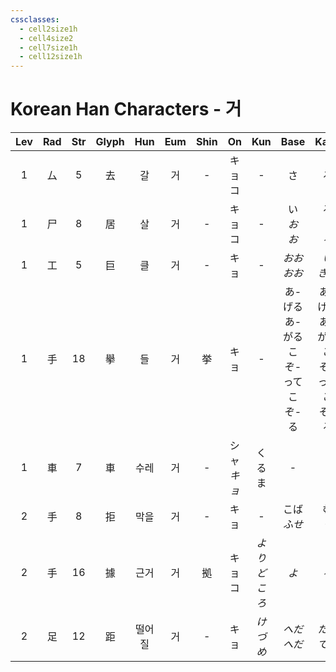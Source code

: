 ```yaml
---
cssclasses:
  - cell2size1h
  - cell4size2
  - cell7size1h
  - cell12size1h
---
```


# Korean Han Characters - 거

| Lev | Rad | Str | Glyph | Hun | Eum | Shin |     On     |   Kun   |             Base              |             Kana              | Simp |    Man    |  Can  |
| :-: | :-: | :-: | :---: | :-: | :-: | :--: | :--------: | :-----: | :---------------------------: | :---------------------------: | :--: | :-------: | :---: |
|  1  |  厶  |  5  |   去   |  갈  |  거  |  -   |  キョ<br>コ   |    -    |               さ               |               る               |  -   |    qù     | heoi3 |
|  1  |  尸  |  8  |   居   |  살  |  거  |  -   |  キョ<br>コ   |    -    |         い<br>*お<br>お*         |         る<br>*く<br>る*         |  -   |    jū     | geoi1 |
|  1  |  工  |  5  |   巨   |  클  |  거  |  -   |     キョ     |    -    |          *おお<br>おお*           |           *い<br>きい*           |  -   |    jù     | geoi6 |
|  1  |  手  | 18  |   擧   |  들  |  거  |  挙   |     キョ     |    -    | あ-げる<br>あ-がる<br>こぞ-って<br>こぞ-る | あ-げる<br>あ-がる<br>こぞ-って<br>こぞ-る |  举   |    jǔ     | geoi2 |
|  1  |  車  |  7  |   車   | 수레  |  거  |  -   | シャ<br>*キョ* |   くるま   |               -               |               -               |  车   | chē<br>jū |  ce1  |
|  2  |  手  |  8  |   拒   | 막을  |  거  |  -   |     キョ     |    -    |          こば<br>*ふせ*           |           む<br>*ぐ*            |  -   |    jù     | keoi5 |
|  2  |  手  | 16  |   據   | 근거  |  거  |  拠   |  キョ<br>コ   | *よりどころ* |              *よ*              |              *る*              |  据   |    jù     | geoi3 |
|  2  |  足  | 12  |   距   | 떨어질 |  거  |  -   |     キョ     |  *けづめ*  |          *へだ<br>へだ*           |          *たる<br>てる*           |  -   |    jù     | keoi5 |
